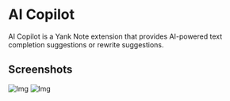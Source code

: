 # AI Copilot

AI Copilot is a Yank Note extension that provides AI-powered text completion suggestions or rewrite suggestions.

## Screenshots

![Img](https://registry.yank-note.com/cdn/@yank-note/extension-ai-copilot/1.19.0/3088723d-e1f3-4bf7-8db2-5b54a23d8f11.png)
![Img](https://registry.yank-note.com/cdn/@yank-note/extension-ai-copilot/1.19.0/30731420-7f7b-4ad9-a523-cd489baa3fc5.png)
